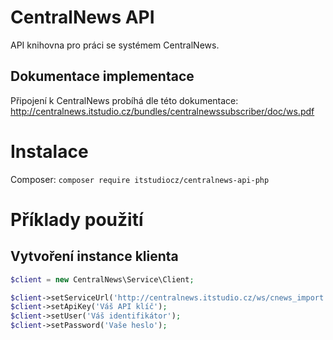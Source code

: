# CentralNews API
API knihovna pro práci se systémem CentralNews.

## Dokumentace implementace
Připojení k CentralNews probíhá dle této dokumentace:
http://centralnews.itstudio.cz/bundles/centralnewssubscriber/doc/ws.pdf

# Instalace
Composer: ```composer require itstudiocz/centralnews-api-php```


# Příklady použití
## Vytvoření instance klienta
```php
$client = new CentralNews\Service\Client;

$client->setServiceUrl('http://centralnews.itstudio.cz/ws/cnews_import');
$client->setApiKey('Váš API klíč');
$client->setUser('Váš identifikátor');
$client->setPassword('Vaše heslo');
```